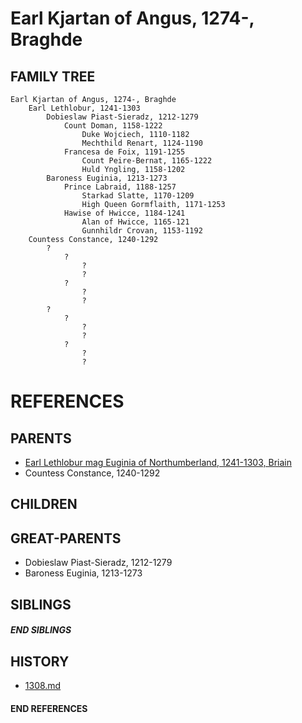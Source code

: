 # Earl Kjartan of Angus, 1274-, Braghde

## FAMILY TREE
```
Earl Kjartan of Angus, 1274-, Braghde
    Earl Lethlobur, 1241-1303
        Dobieslaw Piast-Sieradz, 1212-1279
            Count Doman, 1158-1222
                Duke Wojciech, 1110-1182
                Mechthild Renart, 1124-1190
            Francesa de Foix, 1191-1255
                Count Peire-Bernat, 1165-1222
                Huld Yngling, 1158-1202
        Baroness Euginia, 1213-1273
            Prince Labraid, 1188-1257
                Starkad Slatte, 1170-1209
                High Queen Gormflaith, 1171-1253
            Hawise of Hwicce, 1184-1241
                Alan of Hwicce, 1165-121
                Gunnhildr Crovan, 1153-1192
    Countess Constance, 1240-1292
        ?
            ?
                ?
                ?
            ?
                ?
                ?
        ?
            ?
                ?
                ?
            ?
                ?
                ?
```


# REFERENCES

## PARENTS 
* [Earl Lethlobur mag Euginia of Northumberland, 1241-1303, Briain](p/lethlobur_mag_euginia_1241.md)
* Countess Constance, 1240-1292

## CHILDREN 


## GREAT-PARENTS 
* Dobieslaw Piast-Sieradz, 1212-1279
* Baroness Euginia, 1213-1273

## SIBLINGS

##### END SIBLINGS  
## HISTORY
* [1308.md](../h/1308.md)

#### END REFERENCES

